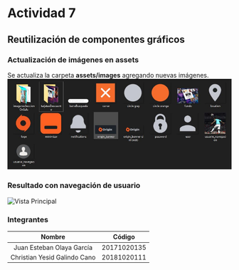 # Actividad 7

## Reutilización de componentes gráficos
### Actualización de imágenes en assets

Se actualiza la carpeta **assets/images** agregando nuevas imágenes.
![Actualizacion de imágenes](Images/actualizacionImagenesAssets.jpg)

### Resultado con navegación de usuario
![Vista Principal](Images//ResultadoActividad6_2.png)


### Integrantes

| Nombre | Código  |
| :-----: | :-: |
| Juan Esteban Olaya García | 20171020135 |
| Christian Yesid Galindo Cano | 20181020111 |
